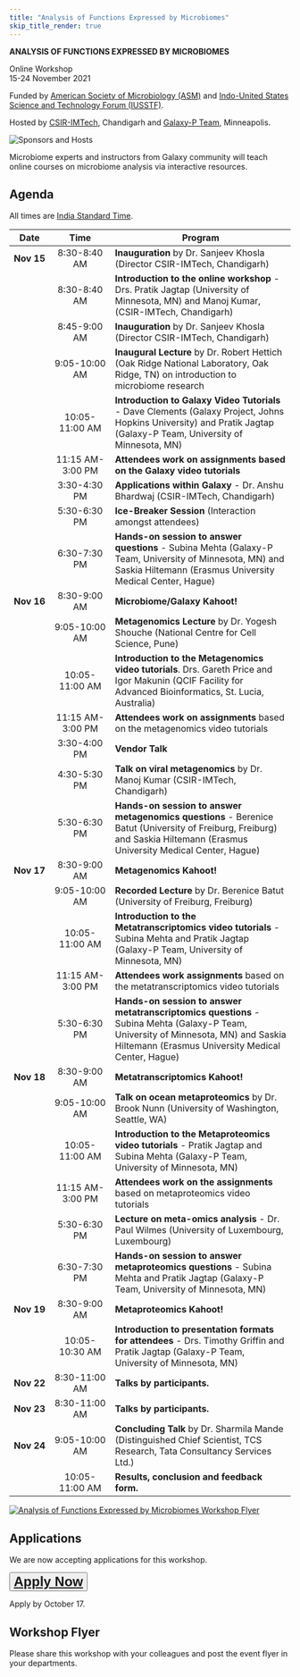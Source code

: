```yaml
---
title: "Analysis of Functions Expressed by Microbiomes"
skip_title_render: true
---
```


<div class="h1 text-center" style="text-transform: uppercase;">

**Analysis of Functions Expressed by Microbiomes**

</div>

<div class="h3 text-center">

Online Workshop <br />
15-24 November 2021

</div>

<div class="h4 text-center">

Funded by [American Society of Microbiology (ASM)](https://asm.org/) and [Indo-United States Science and Technology Forum (IUSSTF)](https://www.iusstf.org/).

Hosted by [CSIR-IMTech](https://www.imtech.res.in/), Chandigarh and [Galaxy-P Team](http://galaxyp.org/), Minneapolis.

![Sponsors and Hosts](/images/events/2021-11-microbiomes/sponsors-hosts.png)

</div>

Microbiome experts and instructors from Galaxy community will teach online courses on microbiome analysis via interactive resources.

## Agenda

All times are [India Standard Time](https://www.timeanddate.com/worldclock/converter.html?iso=20211115T030000&p1=1582).

| Date | Time | Program |
| --- | :---: | --- |
| **Nov 15** | 8:30-8:40 AM | **Inauguration** by Dr. Sanjeev Khosla (Director CSIR-IMTech, Chandigarh) |
| | 8:30-8:40 AM | **Introduction to the online workshop**  - Drs. Pratik Jagtap (University of Minnesota, MN) and Manoj Kumar, (CSIR-IMTech, Chandigarh) |
| | 8:45-9:00 AM | **Inauguration** by Dr. Sanjeev Khosla (Director CSIR-IMTech, Chandigarh) |
| | 9:05-10:00 AM | **Inaugural Lecture** by Dr. Robert Hettich (Oak Ridge National Laboratory, Oak Ridge, TN)  on introduction to microbiome research |
| | 10:05-11:00 AM | **Introduction to Galaxy Video Tutorials**  - Dave Clements (Galaxy Project, Johns Hopkins University) and Pratik Jagtap (Galaxy-P Team, University of Minnesota, MN) |
| | 11:15&nbsp;AM-3:00&nbsp;PM | **Attendees work on assignments based on the Galaxy video tutorials** |
| | 3:30-4:30 PM | **Applications within Galaxy** - Dr. Anshu Bhardwaj (CSIR-IMTech, Chandigarh) |
| | 5:30-6:30 PM | **Ice-Breaker Session** (Interaction amongst attendees) |
| | 6:30-7:30 PM | **Hands-on session to answer questions** - Subina Mehta (Galaxy-P Team, University of Minnesota, MN) and Saskia Hiltemann (Erasmus University Medical Center, Hague) |
| **Nov 16** | 8:30-9:00 AM | **Microbiome/Galaxy Kahoot!** |
| | 9:05-10:00 AM | **Metagenomics Lecture** by Dr. Yogesh Shouche (National Centre for Cell Science, Pune) |
| | 10:05-11:00 AM | **Introduction to the Metagenomics video tutorials**. Drs. Gareth Price and Igor Makunin (QCIF Facility for Advanced Bioinformatics, St. Lucia, Australia) |
| | 11:15 AM-3:00 PM | **Attendees work on assignments** based on the metagenomics video tutorials   |
| | 3:30-4:00 PM | **Vendor Talk** |
| | 4:30-5:30 PM | **Talk on viral metagenomics** by Dr. Manoj Kumar (CSIR-IMTech, Chandigarh) |
| | 5:30-6:30 PM | **Hands-on session to answer metagenomics questions** - Berenice Batut (University of Freiburg, Freiburg) and Saskia Hiltemann (Erasmus University Medical Center, Hague) |
| **Nov 17** | 8:30-9:00 AM | **Metagenomics Kahoot!** |
| | 9:05-10:00 AM | **Recorded Lecture** by Dr. Berenice Batut (University of Freiburg, Freiburg) |
| | 10:05-11:00 AM | **Introduction to the Metatranscriptomics video tutorials** - Subina Mehta  and Pratik Jagtap (Galaxy-P Team, University of Minnesota, MN) |
| | 11:15&nbsp;AM-3:00&nbsp;PM | **Attendees work assignments** based on the metatranscriptomics video tutorials   |
| | 5:30-6:30 PM | **Hands-on session to answer metatranscriptomics questions** - Subina Mehta (Galaxy-P Team, University of Minnesota, MN) and Saskia Hiltemann (Erasmus University Medical Center, Hague) |
| **Nov 18** | 8:30-9:00 AM | **Metatranscriptomics Kahoot!** |
| | 9:05-10:00 AM | **Talk on ocean metaproteomics** by Dr. Brook Nunn (University of Washington, Seattle, WA) |
| | 10:05-11:00 AM | **Introduction to the Metaproteomics video tutorials** - Pratik Jagtap and Subina Mehta (Galaxy-P Team, University of Minnesota, MN) |
| | 11:15&nbsp;AM-3:00&nbsp;PM | **Attendees work on the assignments** based on metaproteomics video tutorials  |
| | 5:30-6:30 PM | **Lecture on meta-omics analysis** - Dr. Paul Wilmes (University of Luxembourg, Luxembourg) |
| | 6:30-7:30 PM | **Hands-on session to answer metaproteomics questions** - Subina Mehta and Pratik Jagtap (Galaxy-P Team, University of Minnesota, MN)
| **Nov 19** | 8:30-9:00 AM | **Metaproteomics Kahoot!** |
| | 10:05-10:30 AM | **Introduction to presentation formats for attendees** - Drs. Timothy Griffin and Pratik Jagtap (Galaxy-P Team, University of Minnesota, MN) |
| **Nov 22** | 8:30-11:00 AM | **Talks by participants.** |
| **Nov&nbsp;23** | 8:30-11:00 AM | **Talks by participants.** |
| **Nov&nbsp;24** | 9:05-10:00 AM | **Concluding Talk** by Dr. Sharmila Mande (Distinguished Chief Scientist, TCS Research, Tata Consultancy Services Ltd.) |
| | 10:05-11:00 AM | **Results, conclusion and feedback form.** |


<div class="float-right">

[![Analysis of Functions Expressed by Microbiomes Workshop Flyer](/images/events/2021-11-microbiomes/fun-micro-flyer-thumb.png)](https://depot.galaxyproject.org/hub/attachments/events/2021-11-microbiomes/fun-micro-flyer.pdf)

</div>

## Applications

We are now accepting applications for this workshop.  

<button type="button" class="btn btn-light" style="font-size: x-large;"> **[Apply Now](http://tinyurl.com/funmicro)**
 </button>

Apply by October 17.

## Workshop Flyer

Please share this workshop with your colleagues and post the event flyer in your departments.